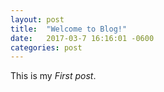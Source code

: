 ```yaml
---
layout: post
title:  "Welcome to Blog!"
date:   2017-03-7 16:16:01 -0600
categories: post
---
```

This is my *First post*.
